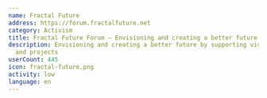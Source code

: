 ```yaml
---
name: Fractal Future
address: https://forum.fractalfuture.net
category: Activism
title: Fractal Future Forum – Envisioning and creating a better future
description: Envisioning and creating a better future by supporting visionary ideas
  and projects
userCount: 445
icon: fractal-future.png
activity: low
language: en
---
```

